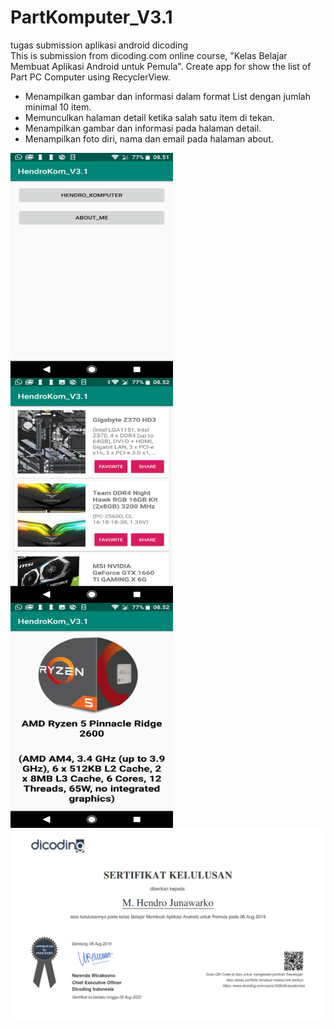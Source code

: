# PartKomputer_V3.1

tugas submission aplikasi android dicoding<br>
This is submission from dicoding.com online course, "Kelas Belajar Membuat Aplikasi Android untuk Pemula". Create app for show the list of Part PC Computer using RecyclerView.

- Menampilkan gambar dan informasi dalam format List dengan jumlah minimal 10 item.
- Memunculkan halaman detail ketika salah satu item di tekan.
- Menampilkan gambar dan informasi pada halaman detail.
- Menampilkan foto diri, nama dan email pada halaman about.

<img  align="left" src="1.png" width="260" height="360">
<img  align="left" src="2.png" width="260" height="360">
<img  align="left" src="3.png" width="260" height="360">



<p align="center"><img src="dicoding_android_hendro.png" ></p>
